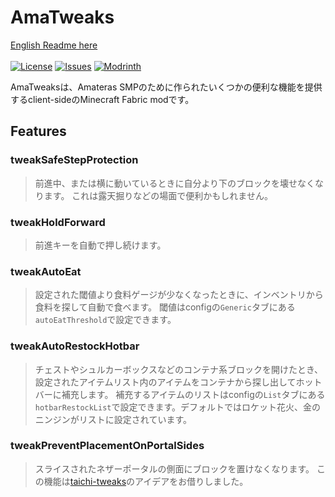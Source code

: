 # AmaTweaks

[English Readme here](README.md)<br><br>
[![License](https://img.shields.io/github/license/pugur523/ama-tweaks.svg)](https://opensource.org/licenses/MIT)
[![Issues](https://img.shields.io/github/issues/pugur523/ama-tweaks.svg)](https://github.com/pugur523/ama-tweaks/issues)
[![Modrinth](https://img.shields.io/modrinth/dt/amatweaks?label=Modrinth%20Downloads)](https://modrinth.com/mod/amatweaks)


AmaTweaksは、Amateras SMPのために作られたいくつかの便利な機能を提供するclient-sideのMinecraft Fabric modです。

## Features

### tweakSafeStepProtection

> 前進中、または横に動いているときに自分より下のブロックを壊せなくなります。
これは露天掘りなどの場面で便利かもしれません。


### tweakHoldForward

> 前進キーを自動で押し続けます。


### tweakAutoEat

> 設定された閾値より食料ゲージが少なくなったときに、インベントリから食料を探して自動で食べます。
閾値はconfigの`Generic`タブにある`autoEatThreshold`で設定できます。


### tweakAutoRestockHotbar

> チェストやシュルカーボックスなどのコンテナ系ブロックを開けたとき、設定されたアイテムリスト内のアイテムをコンテナから探し出してホットバーに補充します。
補充するアイテムのリストはconfigの`List`タブにある`hotbarRestockList`で設定できます。デフォルトではロケット花火、金のニンジンがリストに設定されています。


### tweakPreventPlacementOnPortalSides

> スライスされたネザーポータルの側面にブロックを置けなくなります。
この機能は[taichi-tweaks](https://github.com/TaichiServer/taichi-tweaks)のアイデアをお借りしました。